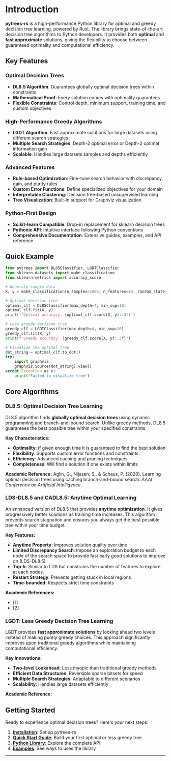 # Introduction

**pytrees-rs** is a high-performance Python library for optimal and greedy decision tree learning, powered by Rust.
The library brings state-of-the-art decision tree algorithms to Python developers. It provides both **optimal** and **fast approximate** solutions, giving the flexibility to choose between guaranteed optimality and computational efficiency.

## Key Features

### **Optimal Decision Trees**
- **DL8.5 Algorithm**: Guarantees globally optimal decision trees within constraints
- **Mathematical Proof**: Every solution comes with optimality guarantees
- **Flexible Constraints**: Control depth, minimum support, training time, and custom objectives

### **High-Performance Greedy Algorithms**
- **LGDT Algorithm**: Fast approximate solutions for large datasets using different search strategies
- **Multiple Search Strategies**: Depth-2 optimal error or Depth-2 optimal information gain
- **Scalable**: Handles large datasets samples and depths efficiently

### **Advanced Features**
- **Rule-based Optimization**: Fine-tune search behavior with discrepancy, gain, and purity rules
- **Custom Error Functions**: Define specialized objectives for your domain
- **Interpretable Clustering**: Decision tree-based unsupervised learning
- **Tree Visualization**: Built-in support for Graphviz visualization

### **Python-First Design**
- **Scikit-learn Compatible**: Drop-in replacement for sklearn decision trees
- **Pythonic API**: Intuitive interface following Python conventions
- **Comprehensive Documentation**: Extensive guides, examples, and API reference


## Quick Example

```python
from pytrees import DL85Classifier, LGDTClassifier
from sklearn.datasets import make_classification
from sklearn.metrics import accuracy_score

# Generate sample data
X, y = make_classification(n_samples=1000, n_features=10, random_state=42)

# Optimal decision tree
optimal_clf = DL85Classifier(max_depth=4, min_sup=10)
optimal_clf.fit(X, y)
print(f"Optimal accuracy: {optimal_clf.score(X, y):.3f}")

# Less greedy decision tree
greedy_clf = LGDTClassifier(max_depth=4, min_sup=10)
greedy_clf.fit(X, y)
print(f"Greedy accuracy: {greedy_clf.score(X, y):.3f}")

# Visualize the optimal tree
dot_string = optimal_clf.to_dot()
try:
    import graphviz
    graphviz.Source(dot_string).view()
except Exception as e:
    print("Failed to visualize tree")
```

## Core Algorithms

### DL8.5: Optimal Decision Tree Learning

DL8.5 algorithm finds **globally optimal decision trees** using dynamic programming and branch-and-bound search. Unlike greedy methods, DL8.5 guarantees the best possible tree within your specified constraints.

**Key Characteristics:**
- **Optimality**: If given enough time it is guaranteed to find the best solution
- **Flexibility**: Supports custom error functions and constraints
- **Efficiency**: Advanced caching and pruning techniques
- **Completeness**: Will find a solution if one exists within limits

**Academic Reference:** Aglin, G., Nijssen, S., & Schaus, P. (2020). Learning optimal decision trees using caching branch-and-bound search. *AAAI Conference on Artificial Intelligence*.

### LDS-DL8.5 and CADL8.5: Anytime Optimal Learning

An enhanced version of DL8.5 that provides **anytime optimization**. It  gives progressively better solutions as training time increases. This algorithm prevents search stagnation and ensures you always get the best possible tree within your time budget.

**Key Features:**
- **Anytime Property**: Improves solution quality over time
- **Limited Discrepancy Search**: Impose an exploration budget to each node of the search space to provide fast early good solutions to improve on (LDS-DL8.5)
- **Top-k**: Similar to LDS but constrains the number of features to explore at each nodes.
- **Restart Strategy**: Prevents getting stuck in local regions
- **Time-bounded**: Respects strict time constraints

**Academic References:**

- [1]
- [2]

### LGDT: Less Greedy Decision Tree Learning

LGDT provides **fast approximate solutions** by looking ahead two levels instead of making purely greedy choices. This approach significantly improves upon traditional greedy algorithms while maintaining computational efficiency.

**Key Innovations:**
- **Two-level Lookahead**: Less myopic than traditional greedy methods
- **Efficient Data Structures**: Reversible sparse bitsets for speed
- **Multiple Search Strategies**: Adaptable to different scenarios
- **Scalability**: Handles large datasets efficiently


**Academic Reference:**

## Getting Started

Ready to experience optimal decision trees? Here's your next steps:

1. **[Installation](./installation.md)**: Set up pytrees-rs
2. **[Quick Start Guide](./quickstart.md)**: Build your first optimal or less greedy tree.
3. **[Python Library](./python/README.md)**: Explore the complete API
4. **[Examples](./examples/classification.md)**: See ways to uses the library



---

